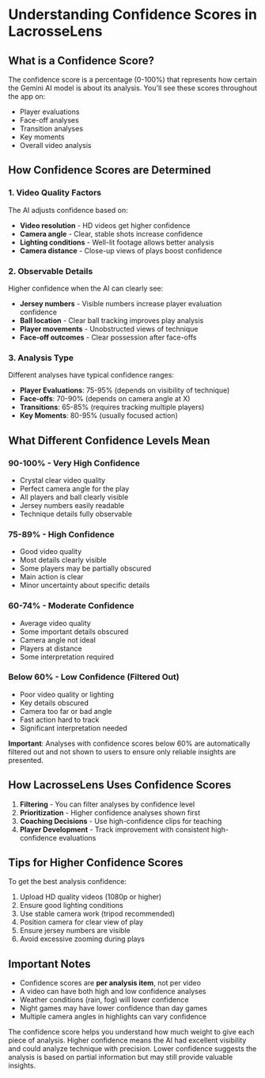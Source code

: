 # Understanding Confidence Scores in LacrosseLens

## What is a Confidence Score?

The confidence score is a percentage (0-100%) that represents how certain the Gemini AI model is about its analysis. You'll see these scores throughout the app on:

- Player evaluations
- Face-off analyses 
- Transition analyses
- Key moments
- Overall video analysis

## How Confidence Scores are Determined

### 1. **Video Quality Factors**
The AI adjusts confidence based on:
- **Video resolution** - HD videos get higher confidence
- **Camera angle** - Clear, stable shots increase confidence
- **Lighting conditions** - Well-lit footage allows better analysis
- **Camera distance** - Close-up views of plays boost confidence

### 2. **Observable Details**
Higher confidence when the AI can clearly see:
- **Jersey numbers** - Visible numbers increase player evaluation confidence
- **Ball location** - Clear ball tracking improves play analysis
- **Player movements** - Unobstructed views of technique
- **Face-off outcomes** - Clear possession after face-offs

### 3. **Analysis Type**
Different analyses have typical confidence ranges:
- **Player Evaluations**: 75-95% (depends on visibility of technique)
- **Face-offs**: 70-90% (depends on camera angle at X)
- **Transitions**: 65-85% (requires tracking multiple players)
- **Key Moments**: 80-95% (usually focused action)

## What Different Confidence Levels Mean

### 90-100% - Very High Confidence
- Crystal clear video quality
- Perfect camera angle for the play
- All players and ball clearly visible
- Jersey numbers easily readable
- Technique details fully observable

### 75-89% - High Confidence
- Good video quality
- Most details clearly visible
- Some players may be partially obscured
- Main action is clear
- Minor uncertainty about specific details

### 60-74% - Moderate Confidence
- Average video quality
- Some important details obscured
- Camera angle not ideal
- Players at distance
- Some interpretation required

### Below 60% - Low Confidence (Filtered Out)
- Poor video quality or lighting
- Key details obscured
- Camera too far or bad angle
- Fast action hard to track
- Significant interpretation needed

**Important**: Analyses with confidence scores below 60% are automatically filtered out and not shown to users to ensure only reliable insights are presented.

## How LacrosseLens Uses Confidence Scores

1. **Filtering** - You can filter analyses by confidence level
2. **Prioritization** - Higher confidence analyses shown first
3. **Coaching Decisions** - Use high-confidence clips for teaching
4. **Player Development** - Track improvement with consistent high-confidence evaluations

## Tips for Higher Confidence Scores

To get the best analysis confidence:
1. Upload HD quality videos (1080p or higher)
2. Ensure good lighting conditions
3. Use stable camera work (tripod recommended)
4. Position camera for clear view of play
5. Ensure jersey numbers are visible
6. Avoid excessive zooming during plays

## Important Notes

- Confidence scores are **per analysis item**, not per video
- A video can have both high and low confidence analyses
- Weather conditions (rain, fog) will lower confidence
- Night games may have lower confidence than day games
- Multiple camera angles in highlights can vary confidence

The confidence score helps you understand how much weight to give each piece of analysis. Higher confidence means the AI had excellent visibility and could analyze technique with precision. Lower confidence suggests the analysis is based on partial information but may still provide valuable insights.